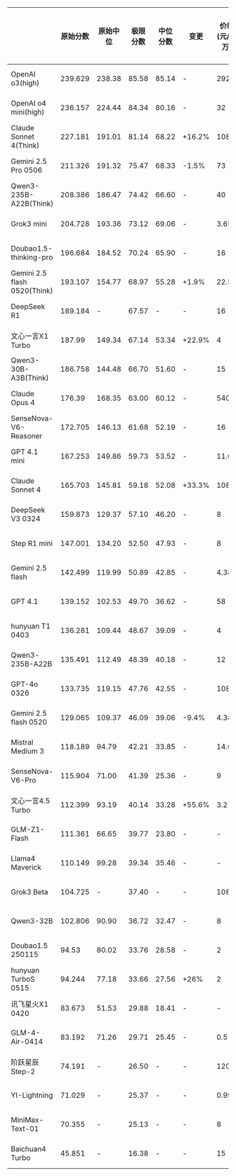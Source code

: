 |                            | 原始分数    | 原始中位   | 极限分数  | 中位分数  | 变更     | 价格(元/百万) | 平均长度(字) | 成本(元)  | 平均耗时(秒) | 发布时间     |
|------------------------------|---------|--------|-------|-------|--------|----------|---------|--------|---------|----------|
| OpenAI o3(high)              | 239.629 | 238.38 | 85.58 | 85.14 | -      | 292      | 8000    | ¥65.41 | 105     | 25-04-16 |
| OpenAI o4 mini(high)         | 236.157 | 224.44 | 84.34 | 80.16 | -      | 32       | 11000   | ¥9.86  | 116     | 25-04-16 |
| Claude Sonnet 4(Think)       | 227.181 | 191.01 | 81.14 | 68.22 | +16.2% | 108      | 9300    | ¥22.01 | 100     | 25-05-23 |
| Gemini 2.5 Pro 0506          | 211.326 | 191.32 | 75.47 | 68.33 | -1.5%  | 73       | 3469    | ¥8.72  | 128     | 25-05-06 |
| Qwen3-235B-A22B(Think)       | 208.386 | 186.47 | 74.42 | 66.60 | -      | 40       | 15400   | ¥17.25 | 256     | 25-04-29 |
| Grok3 mini                   | 204.728 | 193.36 | 73.12 | 69.06 | -      | 3.65     | 23600   | ¥2.41  | 64      | 25-04-10 |
| Doubao1.5-thinking-pro       | 196.684 | 184.52 | 70.24 | 65.90 | -      | 16       | 11400   | ¥5.11  | 149     | 25-04-15 |
| Gemini 2.5 flash 0520(Think) | 193.107 | 154.77 | 68.97 | 55.28 | +1.9%  | 22.55    | 10907   | ¥6.77  | 46      | 25-05-20 |
| DeepSeek R1                  | 189.184 | -      | 67.57 | -     | -      | 16       | 9825    | ¥4.40  | 552     | 25-01-20 |
| 文心一言X1 Turbo                 | 187.99  | 149.34 | 67.14 | 53.34 | +22.9% | 4        | 13700   | ¥1.53  | 241     | 25-04-24 |
| Qwen3-30B-A3B(Think)         | 186.758 | 144.48 | 66.70 | 51.60 | -      | 15       | 17900   | ¥7.52  | 157     | 25-04-29 |
| Claude Opus 4                | 176.39  | 168.35 | 63.00 | 60.12 | -      | 540      | 1353    | ¥13.94 | 37      | 25-05-23 |
| SenseNova-V6-Reasoner        | 172.705 | 146.13 | 61.68 | 52.19 | -      | 16       | 12185   | ¥5.46  | 247     | 25-04-10 |
| GPT 4.1 mini                 | 167.253 | 149.86 | 59.73 | 53.52 | -      | 11.6     | 4000    | ¥1.30  | 24      | 25-04-15 |
| Claude Sonnet 4              | 165.703 | 145.81 | 59.18 | 52.08 | +33.3% | 108      | 1243    | ¥2.97  | 17      | 25-05-23 |
| DeepSeek V3 0324             | 159.873 | 129.37 | 57.10 | 46.20 | -      | 8        | 5032    | ¥1.13  | 122     | 25-03-24 |
| Step R1 mini                 | 147.001 | 134.20 | 52.50 | 47.93 | -      | 8        | 7417    | ¥1.66  | 141     | 25-04-08 |
| Gemini 2.5 flash             | 142.499 | 119.99 | 50.89 | 42.85 | -      | 4.38     | 3187    | ¥0.39  | 26      | 25-04-17 |
| GPT 4.1                      | 139.152 | 102.53 | 49.70 | 36.62 | -      | 58       | 3600    | ¥5.85  | 26      | 25-04-15 |
| hunyuan T1 0403              | 136.281 | 109.44 | 48.67 | 39.09 | -      | 4        | 14512   | ¥1.63  | 310     | 25-04-03 |
| Qwen3-235B-A22B              | 135.491 | 112.49 | 48.39 | 40.18 | -      | 12       | 1260    | ¥0.42  | 19      | 25-04-29 |
| GPT-4o 0326                  | 133.735 | 119.15 | 47.76 | 42.55 | -      | 108      | 2394    | ¥7.24  | 15      | 25-03-27 |
| Gemini 2.5 flash 0520        | 129.065 | 109.37 | 46.09 | 39.06 | -9.4%  | 4.38     | 6267    | ¥0.26  | 18      | 25-05-20 |
| Mistral Medium 3             | 118.189 | 94.79  | 42.21 | 33.85 | -      | 14.6     | 2492    | ¥9.16  | 92      | 25-05-07 |
| SenseNova-V6-Pro             | 115.904 | 71.00  | 41.39 | 25.36 | -      | 9        | 2492    | ¥0.63  | 30      | 25-04-10 |
| 文心一言4.5 Turbo                | 112.399 | 93.19  | 40.14 | 33.28 | +55.6% | 3.2      | 5500    | ¥0.49  | 101     | 25-04-24 |
| GLM-Z1-Flash                 | 111.361 | 66.65  | 39.77 | 23.80 | -      | -        | 15440   | -      | 91      | 25-04-15 |
| Llama4 Maverick              | 110.149 | 99.28  | 39.34 | 35.46 | -      | -        | 2351    | -      | 20      | 25-04-05 |
| Grok3 Beta                   | 104.725 | -      | 37.40 | -     | -      | 108      | 2837    | ¥8.58  | 21      | 25-04-10 |
| Qwen3-32B                    | 102.806 | 90.90  | 36.72 | 32.47 | -      | 8        | 1440    | ¥0.32  | 28      | 25-04-29 |
| Doubao1.5 250115             | 94.53   | 80.02  | 33.76 | 28.58 | -      | 2        | 1817    | ¥0.10  | 31      | 25-01-22 |
| hunyuan TurboS 0515          | 94.244  | 77.18  | 33.66 | 27.56 | +26%   | 2        | 6740    | ¥0.24  | 90      | 25-05-20 |
| 讯飞星火X1 0420                  | 83.673  | 51.53  | 29.88 | 18.41 | -      | -        | 4922    | -      | 151     | 25-04-20 |
| GLM-4-Air-0414               | 83.192  | 71.26  | 29.71 | 25.45 | -      | 0.5      | 3800    | ¥0.05  | 67      | 25-04-14 |
| 阶跃星辰 Step-2                  | 74.191  | -      | 26.50 | -     | -      | 120      | 932     | ¥3.13  | 39      | 24-09-03 |
| YI-Lightning                 | 71.029  | -      | 25.37 | -     | -      | 0.99     | 1525    | ¥0.04  | 73      | 24-10-16 |
| MiniMax-Text-01              | 70.355  | -      | 25.13 | -     | -      | 8        | 1496    | ¥0.34  | 41      | 25-01-13 |
| Baichuan4 Turbo              | 45.851  | -      | 16.38 | -     | -      | 15       | 915     | ¥0.38  | 18      | 24-11-01 |
